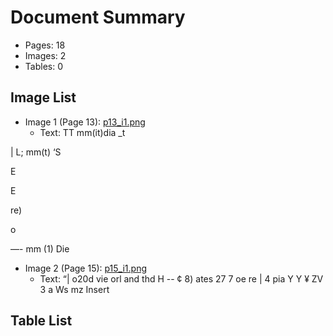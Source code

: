 # Document Summary

- Pages: 18
- Images: 2
- Tables: 0

## Image List

- Image 1 (Page 13): [p13_i1.png](pdf_images/p13_i1.png)
  - Text: TT mm(it)dia
_t

| L; mm(t)
‘S

E

E

re)

o

—- mm (1) Die
- Image 2 (Page 15): [p15_i1.png](pdf_images/p15_i1.png)
  - Text: “| o20d vie
orl and thd H -- ¢ 8)
ates 27
7 oe
re | 4
pia Y Y ¥
ZV 3
a Ws
mz Insert

## Table List

